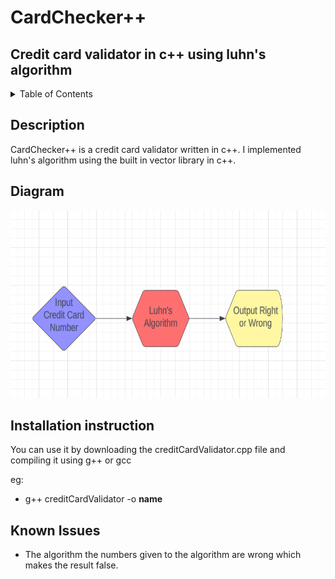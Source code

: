 # CardChecker++

## Credit card validator in c++ using luhn's algorithm

<!-- TABLE OF CONTENTS -->
<details>
  <summary>Table of Contents</summary>
  <ol>
    <li><a href="#description">Description</a></li>
    <li><a href="#diagram">Diagram</a></li>
    <li><a href="#installation instruction">Installation Instruction</a></li>
    <li><a href="#known issues">Known Issues</a></li>
  </ol>
</details>

## Description

CardChecker++ is a credit card validator written in c++. I implemented luhn's algorithm using the built in vector library in c++.

## Diagram
  
  <a href="https://github.com/Huginode/CardChecker-">
    <img src="images/diagram.png" width="640" height="300">
  </a>

## Installation instruction

You can use it by downloading the creditCardValidator.cpp file and compiling it using g++ or gcc

eg:
* g++ creditCardValidator -o **name**

## Known Issues

* The algorithm the numbers given to the algorithm are wrong which makes the result false.